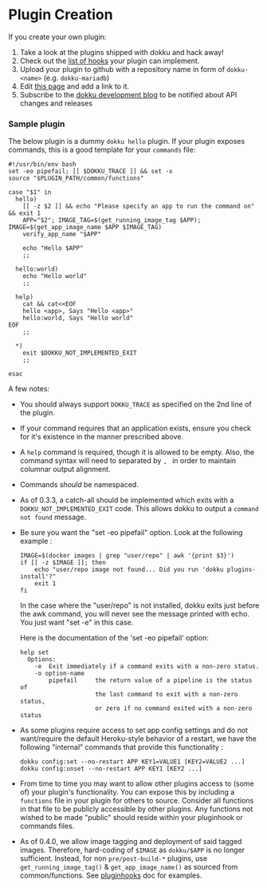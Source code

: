 # Plugin Creation

If you create your own plugin:

1. Take a look at the plugins shipped with dokku and hack away!
2. Check out the [list of hooks](http://progrium.viewdocs.io/dokku/development/pluginhooks) your plugin can implement.
3. Upload your plugin to github with a repository name in form of `dokku-<name>` (e.g. `dokku-mariadb`)
4. Edit [this page](http://progrium.viewdocs.io/dokku/plugins) and add a link to it.
5. Subscribe to the [dokku development blog](http://progrium.com) to be notified about API changes and releases

### Sample plugin

The below plugin is a dummy `dokku hello` plugin. If your plugin exposes commands, this is a good template for your `commands` file:

```shell
#!/usr/bin/env bash
set -eo pipefail; [[ $DOKKU_TRACE ]] && set -x
source "$PLUGIN_PATH/common/functions"

case "$1" in
  hello)
    [[ -z $2 ]] && echo "Please specify an app to run the command on" && exit 1
    APP="$2"; IMAGE_TAG=$(get_running_image_tag $APP); IMAGE=$(get_app_image_name $APP $IMAGE_TAG)
    verify_app_name "$APP"

    echo "Hello $APP"
    ;;

  hello:world)
    echo "Hello world"
    ;;

  help)
    cat && cat<<EOF
    hello <app>, Says "Hello <app>"
    hello:world, Says "Hello world"
EOF
    ;;

  *)
    exit $DOKKU_NOT_IMPLEMENTED_EXIT
    ;;

esac
```

A few notes:

- You should always support `DOKKU_TRACE` as specified on the 2nd line of the plugin.
- If your command requires that an application exists, ensure you check for it's existence in the manner prescribed above.
- A `help` command is required, though it is allowed to be empty. Also, the command syntax will need to separated by `, ` in order to maintain columnar output alignment.
- Commands *should* be namespaced.
- As of 0.3.3, a catch-all should be implemented which exits with a `DOKKU_NOT_IMPLEMENTED_EXIT` code. This allows dokku to output a `command not found` message.
- Be sure you want the "set -eo pipefail" option. Look at the following example :

    ```shell
    IMAGE=$(docker images | grep "user/repo" | awk '{print $3}')
    if [[ -z $IMAGE ]]; then
        echo "user/repo image not found... Did you run 'dokku plugins-install'?"
        exit 1
    fi
    ```

  In the case where the "user/repo" is not installed, dokku exits just before the awk command,
  you will never see the message printed with echo. You just want "set -e" in this case.

  Here is the documentation of the 'set -eo pipefail' option:
  ```
  help set
    Options:
      -e  Exit immediately if a command exits with a non-zero status.
      -o option-name
          pipefail     the return value of a pipeline is the status of
                       the last command to exit with a non-zero status,
                       or zero if no command exited with a non-zero status
  ```
- As some plugins require access to set app config settings and do not want/require the default Heroku-style behavior of a restart, we have the following "internal" commands that provide this functionality :

  ```shell
  dokku config:set --no-restart APP KEY1=VALUE1 [KEY2=VALUE2 ...]
  dokku config:unset --no-restart APP KEY1 [KEY2 ...]
  ```
- From time to time you may want to allow other plugins access to (some of) your plugin's functionality. You can expose this by including a `functions` file in your plugin for others to source. Consider all functions in that file to be publicly accessible by other plugins. Any functions not wished to be made "public" should reside within your pluginhook or commands files.
- As of 0.4.0, we allow image tagging and deployment of said tagged images. Therefore, hard-coding of `$IMAGE` as `dokku/$APP` is no longer sufficient. Instead, for non `pre/post-build-*` plugins, use `get_running_image_tag()` & `get_app_image_name()` as sourced from common/functions. See [pluginhooks](http://progrium.viewdocs.io/dokku/development/pluginhooks) doc for examples.
